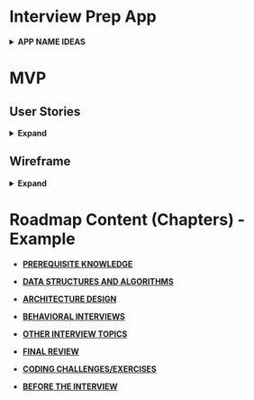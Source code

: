 # Interview Prep App

<details> <summary><b>APP NAME IDEAS</b></summary>

- **Interview Prep App** (pretty straightforward)
- **Interview Prepper**
- **Interview Junkie** (successfully passing an interview is a skill one can develop like a muscle, so like gym junkie, but interview junkie)
- **Interview Freak** (again, like obsessed with interview preparation)
- **Interview100** (like #100DaysOfCode but for interviews. This could be a separate idea on its own. Maybe we could incorporate this concept and build the curriculum around it. e.g. plan 100 days before the interview and what can you fit into that time)
- **sowe web2.0 style names** (preppy, preppify, applikant)
- **Zhungbei-le!/Zhungbei-hao-le** (Chinese for *Prepared*!)
</details>

# MVP
## User Stories
<details> 
    <summary> <b>Expand</b> </summary>

- User is able to **create an account:**
- [ ]  There are login/sign-up buttons
- [ ]  User can retrieve pass through email used for sign-up
- User can **choose a roadmap**:
    - [ ]  Front-end
    - [ ]  Back-end
    - [ ]  Full-Stack
- Dashboard - **General Information**:
    - [ ]  User can see a total **progress bar**
    - [ ]  User can see a calendar/list with **current to-dos**
- Dashboard - **Curriculum**:
    - [ ]  User can see a list of main parts of the curriculum (**Chapters**):
        - [ ]  Domain Knowledge (e.g. Basic Concepts for the chosen roadmap)
        - [ ]  Algorithms Interviews
        - [ ]  Behavioral Interviews
        - [ ]  Architecture Design Interviews
        - [ ]  Others
        - [ ]  (Portfolio) e.g. what projects should be in a portfolio, what concepts should you learn to  create a great project for portfolio (such as scalable, testable apps, using some specific tech stacks)
        - [ ]  (CV) e.g. how to create and polish resume; how to tailor resume for specific company/application
        - [ ]  (Networking) e.g. networking is really important, so one chapter may be dedicated to how one should network/promote oneself as a dev/suggestions etc.
    - [ ]  User can see progress bar on each of the Chapter's card
    - [ ]  Each chapter contains a list of **Tasks**:
        - [ ]  User can view for each Task:
            - [ ]  name
            - [ ]  description
            - [ ]  resources
            - [ ]  tests
            - [ ]  completion/non-completion indicator/checkbox
- Dashboard - **Profile:**
    - [ ]  User can add/edit **personal data**
        - [ ]  name
        - [ ]  email
        - [ ]  password
    - [ ]  User can edit account settings:
        - [ ]  Subscribe to another curriculum
        - [ ]  Log out
        - [ ]  Delete account
- **Functionality**:
    - [ ]  **Calendar x Curriculum**
        - [ ]  Curriculum is calculated upon the four main Chapters and their tasks starting from the sign up
</details> 

## Wireframe
<details> <summary> <b>Expand</b> </summary>

![](wireframe)
</details>

# Roadmap Content (Chapters) - Example

- **[PREREQUISITE KNOWLEDGE](chapters/Prerequesite.md)**

- **[DATA STRUCTURES AND ALGORITHMS](chapters/Algorithms.md)**
    
- **[ARCHITECTURE DESIGN](chapters/ArchitectureDesign.md)**
    
- **[BEHAVIORAL INTERVIEWS](chapters/Behavioral.md)**
    
- **[OTHER INTERVIEW TOPICS](chapters/Other.md)**
    
- **[FINAL REVIEW](chapters/FinalReview.md)**

- **[CODING CHALLENGES/EXERCISES](chapters/CodingChallenges.md)**

- **[BEFORE THE INTERVIEW](chapters/BeforeInterview.md)**
